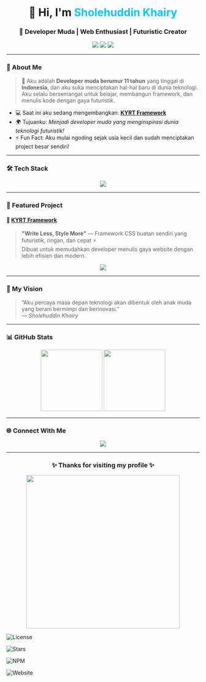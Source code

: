 <h1 align="center">👋 Hi, I'm <span style="color:#00c8ff;">Sholehuddin Khairy</span></h1>
<h3 align="center">🚀 Developer Muda | Web Enthusiast | Futuristic Creator</h3>

<p align="center">
  <img src="https://img.shields.io/badge/Age-11_Years_Young-00c8ff?style=for-the-badge&logo=github" />
  <img src="https://img.shields.io/badge/Country-Indonesia-red?style=for-the-badge" />
  <img src="https://img.shields.io/badge/Focus-Web_Development-1E90FF?style=for-the-badge" />
</p>

---

### 🧠 About Me
> 🌟 Aku adalah **Developer muda berumur 11 tahun** yang tinggal di **Indonesia**, dan aku suka menciptakan hal-hal baru di dunia teknologi.  
> Aku selalu bersemangat untuk belajar, membangun framework, dan menulis kode dengan gaya futuristik.  

- 💻 Saat ini aku sedang mengembangkan: **[KYRT Framework](https://kyrt.my.id)**  
- 🌍 Tujuanku: *Menjadi developer muda yang menginspirasi dunia teknologi futuristik!*  
- ⚡ Fun Fact: Aku mulai ngoding sejak usia kecil dan sudah menciptakan project besar sendiri!

---

### 🛠️ Tech Stack
<p align="center">
  <img src="https://skillicons.dev/icons?i=html,css,js,php,github,vscode" />
</p>

---

### 🚀 Featured Project
#### 🧩 [KYRT Framework](https://kyrt.my.id)
> **"Write Less, Style More"** — Framework CSS buatan sendiri yang futuristik, ringan, dan cepat ⚡  
> Dibuat untuk memudahkan developer menulis gaya website dengan lebih efisien dan modern.

<p align="center">
  <a href="https://kyrt.my.id" target="_blank">
    <img src="https://img.shields.io/badge/Visit-KYRT_Framework-00c8ff?style=for-the-badge&logo=vercel" />
  </a>
</p>

---

### 🌌 My Vision
> “Aku percaya masa depan teknologi akan dibentuk oleh anak muda yang berani bermimpi dan berinovasi.”  
> — *Sholehuddin Khairy*

---

### 📊 GitHub Stats
<p align="center">
  <img src="https://github-readme-stats.vercel.app/api?username=KhairyK&show_icons=true&theme=tokyonight" height="160px"/>
  <img src="https://github-readme-stats.vercel.app/api/top-langs/?username=KhairyK&layout=compact&theme=tokyonight" height="160px"/>
</p>

---

### 🌐 Connect With Me
<p align="center">
  <a href="https://kyrt.my.id" target="_blank">
    <img src="https://img.shields.io/badge/🌐_Website-kyrt.my.id-00c8ff?style=for-the-badge" />
  </a>
</p>

---

<h3 align="center">✨ Thanks for visiting my profile ✨</h3>
<p align="center">
  <img src="https://raw.githubusercontent.com/KhairyK/KhairyK/main/assets/space-line.gif" width="400"/>
</p>

![License](https://img.shields.io/github/license/KhairyK/sPHPin-LICENSE-Selector)

![Stars](https://img.shields.io/github/stars/KhairyK/kyrt-framework?style=social)

![NPM](https://img.shields.io/npm/v/kyrt-framework)

![Website](https://img.shields.io/website?url=https%3A%2F%2Fkyrt.my.id)
